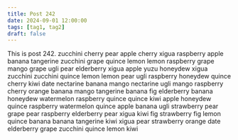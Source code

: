```yaml
---
title: Post 242
date: 2024-09-01 12:00:00
tags: [tag1, tag2]
draft: false
---
```

This is post 242.
zucchini
cherry
pear
apple
cherry
xigua
raspberry
apple
banana
tangerine
zucchini
grape
quince
lemon
lemon
raspberry
grape
mango
grape
ugli
pear
elderberry
xigua
apple
yuzu
honeydew
xigua
zucchini
zucchini
quince
lemon
lemon
pear
ugli
raspberry
honeydew
quince
cherry
kiwi
date
nectarine
banana
mango
nectarine
ugli
mango
raspberry
cherry
orange
banana
mango
tangerine
banana
fig
elderberry
banana
honeydew
watermelon
raspberry
quince
quince
kiwi
apple
honeydew
quince
raspberry
watermelon
quince
apple
banana
ugli
strawberry
pear
grape
pear
raspberry
elderberry
pear
xigua
kiwi
fig
strawberry
fig
lemon
quince
banana
banana
tangerine
kiwi
xigua
pear
strawberry
orange
date
elderberry
grape
zucchini
quince
lemon
kiwi
